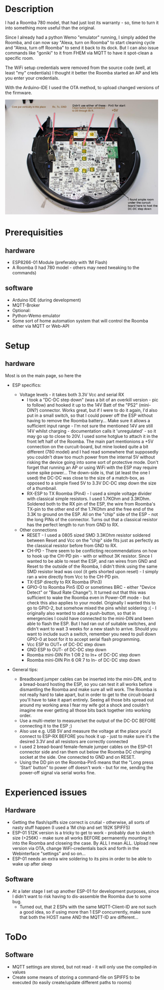 # Description
I had a Roomba 780 model, that had just lost its warranty - so, time to turn it into something
more useful than the original.

Since I already had a python Wemo "emulator" running, I simply added the Roomba, and can now
say "Alexa, turn on Roomba" to start cleaning cycle and "Alexa, turn off Roomba" to send it
back to its dock.
But I can also issue commands like "goniki" to it from FHEM via MQTT to have it spot-clean a
specific room.

The WiFi setup credentials were removed from the source code (well, at least "my" credentials)
I thought it better the Roomba started an AP and lets you enter your credentials.

With the Arduino-IDE I used the OTA method, to upload changed versions of the firmware.

<img src="https://github.com/BozoDev/roomba_wifi/blob/master/roomba-control_esp8266/img/roomba_hack_0.jpg?raw=true" width=500>

# Prerequisities
## hardware
 * ESP8266-01 Module (preferably with 1M Flash)
 * A Roomba (I had 780 model - others may need tweaking to the commands)


## software
 * Arduino IDE (during development)
 * MQTT-Broker
 * Optional:
  * Python-Wemo emulator
  * Some sort of home automation system that will control the Roomba either
      via MQTT or Web-API

# Setup
## hardware

Most is on the main page, so here the


  * ESP specifics:
    * Voltage levels - it takes both 3.3V Vcc and serial RX
      * I took a "DC-DC step down" (was a bit of an overkill version - pic to follow) and hooked it up
        to the 14V Batt of the "PS2" (mini-DIN?) connector. Works great, but if I were to do it again,
        I'd also put in a small switch, so that I could power off the ESP without having to remove the
        Roomba battery... Make sure it allows a sufficient input range - I'm not sure the mentioned 14V
        are still 14V whilst charging - documentation calls it 'unregulated' - so it may go up to close
        to 20V. I used some hotglue to attach it in the front left half of the Roomba. The main part
        mentionions a +5V connection on the curcuit-board, but mine looked quite a bit different
        (780 model) and I had read somewhere that supposedly you couldn't draw too much power from the
        internal 5V without risking the  device going into some sort of protective mode. Don't forget that
        running an AP or using WiFi with the ESP may require some spike power... The down-side is, that
        (at least the one I used) the DC-DC was close to the size of a match-box, as opposed to a simple
        fixed 5V to 3.3V DC-DC step down the size of a thumbnail.
      * RX-ESP to TX Roomba (Pin4) - I used a simple voltage divider with classical simple resistors.
        I used 1.7KOhm and 3.3KOhm. Soldered both to the RX pin of the ESP, the wire from Roomba's TX-pin
        to the other end of the 1.7KOhm and the free end of the 3.3K to ground on the ESP. All on the
        "chip" side of the ESP - not the long PINs of the connector. Turns out that a classical resistor
        has the perfect length to run from GND to RX.
    * Other connections
      * RESET - I used a 0805 sized SMD 3.3KOhm resistor soldered between Reset and Vcc on the "chip" side
        fits just as perfectly as the classical resistor before from GND to RX.
      * CH-PD - There seem to be conflicting recommendations on how to hook up the CH-PD pin - with or
        without 3K resistor. Since I wanted to be able to reset the ESP, and ran wires from GND and Reset
        to the outside of the Roomba, I didn't think using the same SMD resistor lead was cool (it gets
        shorted upon reset) - I simply ran a wire directly from Vcc to the CH-PD pin.
      * TX-ESP directly to RX Roomba (Pin3)
      * GPIO-0 to Roomba Pin5 (DD or sometimes BRC - either "Device Detect" or "Baud Rate Change"). It
        turned out that this was sufficient to wake the Roomba even in Power-Off mode - but check this
        also applies to your model. Originally I wanted this to go to GPIO-2, but somehow mixed the pins
        whilst soldering :( - I originally also wanted to add a push-button, so that in emergencies I
        could have connected to the mini-DIN and been able to flash the ESP. But I had ran out of suitable
        switches, and didn't want to wait 3 weeks for a new stash to arrive. Should you want to include
        such a switch, remember you need to pull down GPIO-0 at boot for it to accept serial flash
        programming.
      * Vcc ESP to OUT+ of DC-DC step down
      * GND ESP to OUT- of DC-DC step down
      * Roomba mini-DIN Pin 1 OR 2 to In+ of DC-DC step down
      * Roomba mini-DIN Pin 6 OR 7 to In- of DC-DC step down

  * General tips:
    * Breadboard jumper cables can be inserted into the mini-DIN, and to a bread-board hosting the ESP, so
      you can test it all works before dismantling the Roomba and make sure all will work. The Roomba is
      not really hard to take apart, but in order to get to the circuit-board you'll have to take it apart
      entirely. Seeing all those bits spread out around my working area I fear my wife got a shock and
      couldn't imagine me ever getting all those bits back together into working order.
    * Use a multi-meter to measure/set the output of the DC-DC BEFORE connecting it to the ESP ;)
    * Also use e.g. USB 5V and measure the voltage at the place you'd connect to ESP-RX BEFORE you hook it
      up - just to make sure it's the desired 3.3V and all resistors are correctly connected
    * I used 2 bread-board female-female jumper cables on the ESP-01 connector side and ran them out below
      the Roomba DC charging socket at the side. One connected to GND and on RESET.
    * Using the DD pin on the Roomba-Pin5 means that the "Long press 'Start' button" to power off doesn't
      work - but for me, sending the power-off signal via serial works fine.

      




# Experienced issues
## Hardware
  * Getting the flash/spiffs size correct is crutial - otherwise, all sorts of nasty stuff happen
     (I used a 1M chip and set 192K SPIFFS)
  * ESP-01 512K version is a tricky to get to work - probably due to sketch size (+256K) - make sure
      all works BEFORE permanently mounting it into the Roomba and closeing the case. By ALL I mean ALL.
      Upload new version via OTA, change WiFi-credentials back and forth in the Webinterface "settings" 
      and so on...
  * ESP-01 needs an extra wire soldering to its pins in order to be able to wake up after sleep

## Software
  * At a later stage I set up another ESP-01 for development purposes, since I didn't want to risk having
      to dis-assemble the Roomba due to some bug.
      * Turned out, that 2 ESPs with the same MQTT-Client-ID are not such a good idea, so if using more than
        1 ESP concurrently, make sure that both the HOST name AND the MQTT-ID are different...


# ToDo
## Software
  * MQTT settings are stored, but not read - it will only use the compiled-in values
  * Create some means of storing a command-file on SPIFFS to be executed
      (to easily create/update different paths to rooms)



